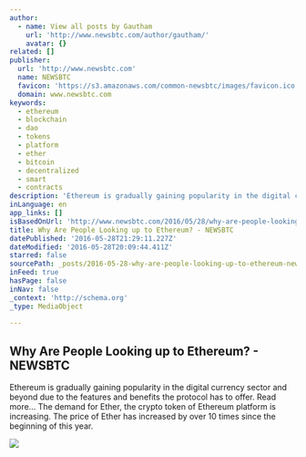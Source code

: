 ```yaml
---
author:
  - name: View all posts by Gautham
    url: 'http://www.newsbtc.com/author/gautham/'
    avatar: {}
related: []
publisher:
  url: 'http://www.newsbtc.com'
  name: NEWSBTC
  favicon: 'https://s3.amazonaws.com/common-newsbtc/images/favicon.ico'
  domain: www.newsbtc.com
keywords:
  - ethereum
  - blockchain
  - dao
  - tokens
  - platform
  - ether
  - bitcoin
  - decentralized
  - smart
  - contracts
description: 'Ethereum is gradually gaining popularity in the digital currency sector and beyond due to the features and benefits the protocol has to offer. Read more... The demand for Ether, the crypto token of Ethereum platform is increasing. The price of Ether has increased by over 10 times since the beginning of this year.'
inLanguage: en
app_links: []
isBasedOnUrl: 'http://www.newsbtc.com/2016/05/28/why-are-people-looking-up-to-ethereum/'
title: Why Are People Looking up to Ethereum? - NEWSBTC
datePublished: '2016-05-28T21:29:11.227Z'
dateModified: '2016-05-28T20:09:44.411Z'
starred: false
sourcePath: _posts/2016-05-28-why-are-people-looking-up-to-ethereum-newsbtc.md
inFeed: true
hasPage: false
inNav: false
_context: 'http://schema.org'
_type: MediaObject

---
```

<article style=""><h1>Why Are People Looking up to Ethereum? - NEWSBTC</h1><p>Ethereum is gradually gaining popularity in the digital currency sector and beyond due to the features and benefits the protocol has to offer. Read more... The demand for Ether, the crypto token of Ethereum platform is increasing. The price of Ether has increased by over 10 times since the beginning of this year.</p><img src="http://s3.amazonaws.com/main-newsbtc-images/2016/05/28204751/ethereum-popularity.jpg" /></article>